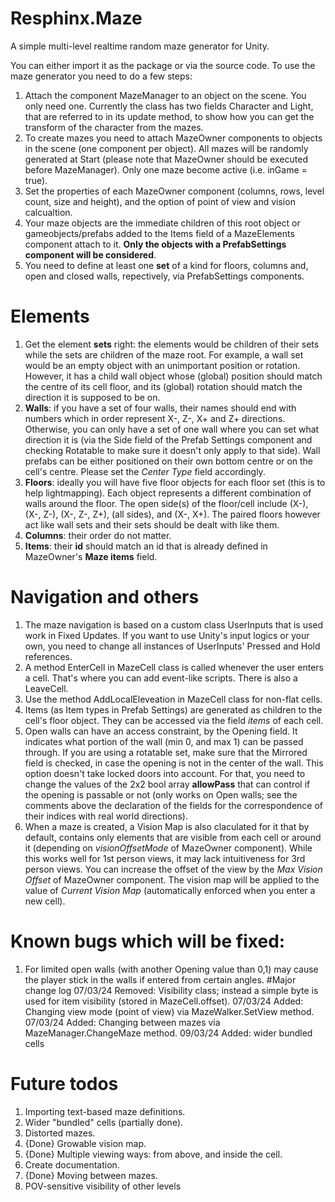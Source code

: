 # Resphinx.Maze
A simple multi-level realtime random maze generator for Unity.

You can either import it as the package or via the source code. To use the maze generator you need to do a few steps:
1. Attach the component MazeManager to an object on the scene. You only need one. Currently the class has two fields Character and Light, that are referred to in its update method, to show how you can get the transform of the character from the mazes. 
2. To create mazes you need to attach MazeOwner components to objects in the scene (one component per object). All mazes will be randomly generated at Start (please note that MazeOwner should be executed before MazeManager). Only one maze become active (i.e. inGame = true). 
3. Set the properties of each MazeOwner component (columns, rows, level count, size and height), and the option of point of view and vision calcualtion. 
4. Your maze objects are the immediate children of this root object or gameobjects/prefabs added to the Items field of a MazeElements component attach to it. <b>Only the objects with a PrefabSettings component will be considered</b>.
4. You need to define at least one <b>set</b> of a kind for floors, columns and, open and closed walls, repectively, via PrefabSettings components. 
# Elements
1. Get the element <b>sets</b> right: the elements would be children of their sets while the sets are children of the maze root. For example, a wall set would be an empty object with an unimportant position or rotation. However, it has a child wall object whose (global) position should match the centre of its cell floor, and its (global) rotation should match the direction it is supposed to be on.
2. <b>Walls</b>: if you have a set of four walls, their names should end with numbers which in order represent X-, Z-, X+ and Z+ directions. Otherwise, you can only have a set of one wall where you can set what direction it is (via the Side field of the Prefab Settings component and checking Rotatable to make sure it doesn't only apply to that side). Wall prefabs can be either positioned on their own bottom centre or on the cell's centre. Please set the <i>Center Type</i> field accordingly.
3. <b>Floors</b>: ideally you will have five floor objects for each floor set (this is to help lightmapping). Each object represents a different combination of walls around the floor. The open side(s) of the floor/cell include (X-), (X-, Z-), (X-, Z-, Z+), (all sides), and (X-, X+). The paired floors however act like wall sets and their sets should be dealt with like them.
4. <b>Columns</b>: their order do not matter.
5. <b>Items</b>: their <b>id</b> should match an id that is already defined in MazeOwner's <b>Maze items</b> field. 
# Navigation and others
1. The maze navigation is based on a custom class UserInputs that is used work in Fixed Updates. If you want to use Unity's input logics or your own, you need to change all instances of UserInputs' Pressed and Hold references. 
2. A method EnterCell in MazeCell class is called whenever the user enters a cell. That's where you can add event-like scripts. There is also a LeaveCell.
3. Use the method AddLocalEleveation in MazeCell class for non-flat cells.
4. Items (as Item types in Prefab Settings) are generated as children to the cell's floor object. They can be accessed via the field <i>items</i> of each cell. 
5. Open walls can have an access constraint, by the Opening field. It indicates what portion of the wall (min 0, and max 1) can be passed through. If you are using a rotatable set, make sure that the Mirrored field is checked, in case the opening is not in the center of the wall. This option doesn't take locked doors into account. For that, you need to change the values of the 2x2 bool array <b>allowPass</b> that can control if the opening is passable or not (only works on Open walls; see the comments above the declaration of the fields for the correspondence of their indices with real world directions).
5. When a maze is created, a Vision Map is also claculated for it that by default, contains only elements that are visible from each cell or around it (depending on <i>visionOffsetMode</i> of MazeOwner component). While this works well for 1st person views, it may lack intuitiveness for 3rd person views. You can increase the offset of the view by the <i>Max Vision Offset</i> of MazeOwner component. The vision map will be applied to the value of <i>Current Vision Map</i> (automatically enforced when you enter a new cell).
# Known bugs which will be fixed:
1. For limited open walls (with another Opening value than 0,1) may cause the player stick in the walls if entered from certain angles.
#Major change log
07/03/24	Removed: Visibility class; instead a simple byte is used for item visibility (stored in MazeCell.offset).
07/03/24	Added: Changing view mode (point of view) via MazeWalker.SetView method.
07/03/24	Added: Changing between mazes via MazeManager.ChangeMaze method.
09/03/24	Added: wider bundled cells
# Future todos
1. Importing text-based maze definitions.
2. Wider "bundled" cells (partially done).
3. Distorted mazes.
4. {Done} Growable vision map.
5. {Done} Multiple viewing ways: from above, and inside the cell.
6. Create documentation.
7. {Done} Moving between mazes.
8. POV-sensitive visibility of other levels

